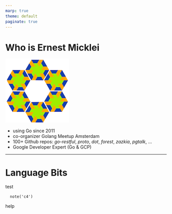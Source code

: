 ```yaml
---
marp: true
theme: default
paginate: true
---
```

# Who is Ernest Micklei

![width:100px](img/emicklei_hackers_logo.png)

- using Go since 2011
- co-organizer Golang Meetup Amsterdam
- 100+ Github repos: *go-restful*, *proto*, *dot*, *forest*, *zazkia*, *pgtalk*, ...
- Google Developer Expert (Go & GCP)
---
# Language Bits

test

      note('c4') 

help

<script src="slides/play.js"></script>   
